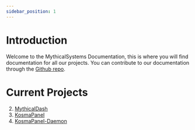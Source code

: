 ```yaml
---
sidebar_position: 1
---
```


# Introduction

Welcome to the MythicalSystems Documentation, this is where you will find documentation for all our projects. You can contribute to our documentation through the [Github repo](https://github.com/mythicalltd/mythicaldocs).

# Current Projects
2. [MythicalDash](MythicalDash/Introduction)
3. [KosmaPanel](KosmaPanel/Introduction)
4. [KosmaPanel-Daemon](KosmaPanel-Daemon/Introduction)
